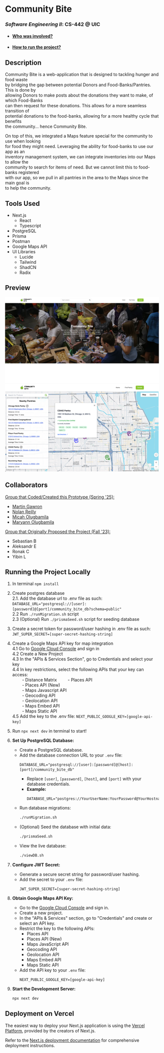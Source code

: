 # Community Bite

### *Software Engineering II*: CS-442 @ UIC

- #### [Who was involved?](#collaborators)
- #### [How to run the project?](#running-the-project-locally)

## Description

Community Bite is a web-application that is designed to tackling hunger and food waste  
by bridging the gap between potential Donors and Food-Banks/Pantries. This is done by  
allowing Donors to make posts about the donations they want to make, of which Food-Banks  
can then request for these donations. This allows for a more seamless transition of  
potential donations to the food-banks, allowing for a more healthy cycle that benefits  
the community... hence Community Bite.  

On top of this, we integrated a Maps feature special for the community to use when looking  
for food they might need. Leveraging the ability for food-banks to use our app as an  
inventory management system, we can integrate inventories into our Maps to allow the  
community to search for items of need. But we cannot limit this to food-banks registered  
with our app, so we pull in all pantries in the area to the Maps since the main goal is  
to help the community.

## Tools Used

+ Next.js
  + React
  + Typescript
+ PostgreSQL
+ Prisma
+ Postman
+ Google Maps API
+ UI Libraries
  + Lucide
  + Tailwind
  + ShadCN
  + Radix

## Preview

![Homepage](./public/preview/home-page.png)
![Maps](./public/preview/maps-page.png)

## Collaborators

<u>Group that Coded/Created this Prototype (Spring '25):</u>

- [Martin Gawron](https://github.com/martingaw11) 
- [Nolan Reilly](https://github.com/nolan-reilly)
- [Micah Olugbamila](https://github.com/M-i-c-a-h)
- [Maryann Olugbamila](https://github.com/MaryannO45)

<u>Group that Originally Proposed the Project (Fall '23):</u>

- Sebastian B
- Aleksandr E
- Ronak C
- Yibin L

## Running the Project Locally

1. In terminal ```npm install```
2. Create postgres database  
  2.1. Add the database url to .env file as such: ```DATABASE_URL="postgresql://[user]:[password]@[port]/community_bite_db?schema=public"```  
  2.2 Run ```./runMigration.sh``` script  
  2.3 (Optional) Run ```./prismaSeed.sh``` script for seeding database  
3. Create a secret token for password/user hashing in .env file as such: ```JWT_SUPER_SECRET=[super-secret-hashing-string]```
4. Create a Google Maps API key for map integration  
  4.1 Go to [Google Cloud Console](https://console.cloud.google.com) and sign in  
  4.2 Create a New Project  
  4.3 In the "APIs & Services Section", go to Credentials and select your key  
  4.4 In key restrictions, select the following APIs that your key can access:  
    &ensp;&ensp;&ensp;&ensp; - Distance Matrix
    &ensp;&ensp;&ensp;&ensp; - Places API  
    &ensp;&ensp;&ensp;&ensp; - Places API (New)  
    &ensp;&ensp;&ensp;&ensp; - Maps Javascript API  
    &ensp;&ensp;&ensp;&ensp; - Geocoding API  
    &ensp;&ensp;&ensp;&ensp; - Geolocation API  
    &ensp;&ensp;&ensp;&ensp; - Maps Embed API  
    &ensp;&ensp;&ensp;&ensp; - Maps Static API  
  4.5 Add the key to the .env file: ```NEXT_PUBLIC_GOOGLE_KEY=[google-api-key]```  
5. Run ```npx next dev``` in terminal to start!

2.  **Set Up PostgreSQL Database:**
    * Create a PostgreSQL database.
    * Add the database connection URL to your `.env` file:
        ```
        DATABASE_URL="postgresql://[user]:[password]@[host]:[port]/community_bite_db"
        ```
        * Replace `[user]`, `[password]`, `[host]`, and `[port]` with your database credentials.
        * **Example:**
            ```
            DATABASE_URL="postgres://YourUserName:YourPassword@YourHostname:5432/YourDatabaseName"
            ```
    * Run database migrations:
        ```bash
        ./runMigration.sh
        ```
    * (Optional) Seed the database with initial data:
        ```bash
        ./prismaSeed.sh
        ```
    * View the live database:
        ```bash
        ./viewDB.sh
        ```

3.  **Configure JWT Secret:**
    * Generate a secure secret string for password/user hashing.
    * Add the secret to your `.env` file:
        ```
        JWT_SUPER_SECRET=[super-secret-hashing-string]
        ```

4.  **Obtain Google Maps API Key:**
    * Go to the [Google Cloud Console](https://console.cloud.google.com) and sign in.
    * Create a new project.
    * In the "APIs & Services" section, go to "Credentials" and create or select an API key.
    * Restrict the key to the following APIs:
        * Places API
        * Places API (New)
        * Maps JavaScript API
        * Geocoding API
        * Geolocation API
        * Maps Embed API
        * Maps Static API
    * Add the API key to your `.env` file:
        ```
        NEXT_PUBLIC_GOOGLE_KEY=[google-api-key]
        ```

5.  **Start the Development Server:**
    ```bash
    npx next dev
    ```

## Deployment on Vercel

The easiest way to deploy your Next.js application is using the [Vercel Platform](https://vercel.com/new?utm_medium=default-template&filter=next.js&utm_source=create-next-app&utm_campaign=create-next-app-readme), provided by the creators of Next.js.

Refer to the [Next.js deployment documentation](https://nextjs.org/docs/app/building-your-application/deploying) for comprehensive deployment instructions.
